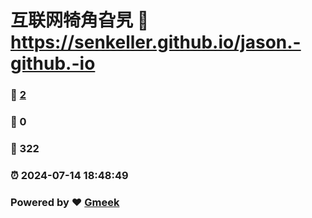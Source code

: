# 互联网犄角旮旯 :link: https://senkeller.github.io/jason.-github.-io 
### :page_facing_up: [2](https://senkeller.github.io/jason.-github.-io/tag.html) 
### :speech_balloon: 0 
### :hibiscus: 322 
### :alarm_clock: 2024-07-14 18:48:49 
### Powered by :heart: [Gmeek](https://github.com/Meekdai/Gmeek)
